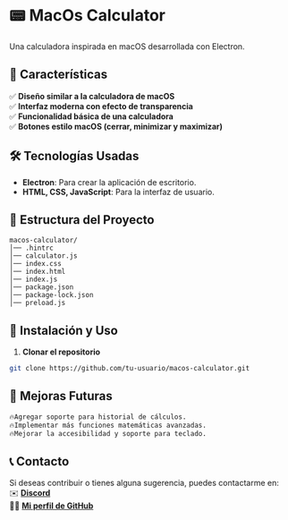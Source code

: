 # 📟 MacOs Calculator

Una calculadora inspirada en macOS desarrollada con Electron.

## 📌 Características  

✅ **Diseño similar a la calculadora de macOS**  
✅ **Interfaz moderna con efecto de transparencia**  
✅ **Funcionalidad básica de una calculadora**  
✅ **Botones estilo macOS (cerrar, minimizar y maximizar)**  

## 🛠️ Tecnologías Usadas
- **Electron**: Para crear la aplicación de escritorio.
- **HTML, CSS, JavaScript**: Para la interfaz de usuario.

## 📁 Estructura del Proyecto
```
macos-calculator/
│── .hintrc
│── calculator.js
│── index.css
│── index.html
│── index.js
│── package.json
│── package-lock.json
│── preload.js
```

## 📜 Instalación y Uso 

1. **Clonar el repositorio**
```bash
git clone https://github.com/tu-usuario/macos-calculator.git
```


## 🚀 Mejoras Futuras  
```bash
🔥Agregar soporte para historial de cálculos.
🔥Implementar más funciones matemáticas avanzadas.
🔥Mejorar la accesibilidad y soporte para teclado.
```

## 📞 Contacto

Si deseas contribuir o tienes alguna sugerencia, puedes contactarme en:  
✉️ **[Discord](https://discord.com/users/estebanzea777)**  
👨‍💻 **[Mi perfil de GitHub](https://github.com/estebanzeaalvarez)**  
